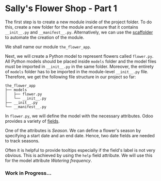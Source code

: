 # Sally's Flower Shop - Part 1

The first step is to create a new module inside of the project folder. To do this, create a new folder for the module
and ensure that it contains `__init__.py` and `__manifest__.py`. Alternatively, we can use
the [scaffolder](https://www.odoo.com/documentation/15.0/developer/cli.html#scaffolding)
to automate the creation of the module.

We shall name our module `the_flower_app`.

Next, we will create a Python model to represent flowers called `flower.py`. All Python models should be
placed inside `models` folder and the model files must be imported in `__init__.py` in the same folder. Moreover, the
entirety of `models` folder has to be imported in the module-level `__init__.py` file. Therefore, we get the following
file structure in our project so far:

```text
the_flower_app
├── models
│   ├── flower.py
│   └── __init__.py
├── __init__.py
└── __manifest__.py
```

In `flower.py`, we will define the model with the necessary attributes. Odoo provides a variety
of [fields](https://www.odoo.com/documentation/16.0/developer/reference/backend/orm.html#fields).


<p>
One of the attributes is <i>Season</i>. We can define a flower's season by specifying a start date and an end date. Hence,
two date fields are needed to track seasons.
<GitHubButton link="https://www.odoo.com/documentation/16.0/developer/reference/backend/orm.html#fields"></GitHubButton>
</p>

Often it is helpful to provide tooltips especially if the field's label is not very obvious. This is achieved by using
the `help` field attribute. We will use this for the model attribute _Watering frequency_.

### Work in Progress...